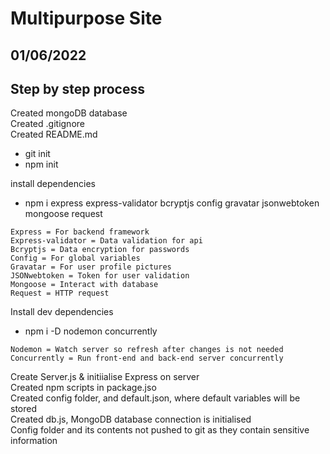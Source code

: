 # Multipurpose Site

## 01/06/2022

## Step by step process

Created mongoDB database  
Created .gitignore  
Created README.md

- git init
- npm init

install dependencies

- npm i express express-validator bcryptjs config gravatar jsonwebtoken mongoose request

```
Express = For backend framework
Express-validator = Data validation for api
Bcryptjs = Data encryption for passwords
Config = For global variables
Gravatar = For user profile pictures
JSONwebtoken = Token for user validation
Mongoose = Interact with database
Request = HTTP request
```

Install dev dependencies

- npm i -D nodemon concurrently

```
Nodemon = Watch server so refresh after changes is not needed
Concurrently = Run front-end and back-end server concurrently
```

Create Server.js & initiialise Express on server  
Created npm scripts in package.jso  
Created config folder, and default.json, where default variables will be stored  
Created db.js, MongoDB database connection is initialised  
Config folder and its contents not pushed to git as they contain sensitive information
